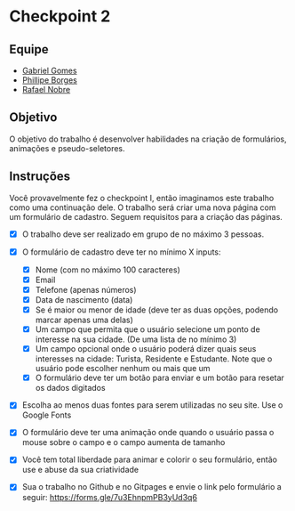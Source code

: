 # Checkpoint 2

## Equipe

- [Gabriel Gomes](https://github.com/GabrielGPena793)
- [Phillipe Borges](https://github.com/phillipeborges)
- [Rafael Nobre](https://github.com/rafaelnq)

## Objetivo

O objetivo do trabalho é desenvolver habilidades na criação de formulários, animações e pseudo-seletores.

## Instruções

Você provavelmente fez o checkpoint I, então imaginamos este trabalho como uma continuação dele. O trabalho será criar uma nova página com um formulário de cadastro. Seguem requisitos para a criação das páginas.

- [x] O trabalho deve ser realizado em grupo de no máximo 3 pessoas.

- [x] O formulário de cadastro deve ter no mínimo X inputs:

  - [x] Nome (com no máximo 100 caracteres)
  - [x] Email
  - [x] Telefone (apenas números)
  - [x] Data de nascimento (data)
  - [x] Se é maior ou menor de idade (deve ter as duas opções, podendo marcar apenas uma delas)
  - [x] Um campo que permita que o usuário selecione um ponto de interesse na sua cidade. (De uma lista de no mínimo 3)
  - [x] Um campo opcional onde o usuário poderá dizer quais seus interesses na cidade: Turista, Residente e Estudante. Note que o usuário pode escolher nenhum ou mais que um
  - [x] O formulário deve ter um botão para enviar e um botão para resetar os dados digitados

- [x] Escolha ao menos duas fontes para serem utilizadas no seu site. Use o Google Fonts

- [x] O formulário deve ter uma animação onde quando o usuário passa o mouse sobre o campo e o campo aumenta de tamanho

- [x] Você tem total liberdade para animar e colorir o seu formulário, então use e abuse da sua criatividade

- [x] Sua o trabalho no Github e no Gitpages e envie o link pelo formulário a seguir: https://forms.gle/7u3EhnpmPB3yUd3q6
